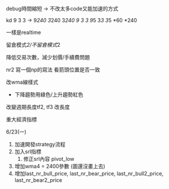 debug時間縮短
  -> 不改太多code又能加速的方式

kd 9 3 3 -> 9*240 3*240 3*240
9 3 3
9*5 3*3 3*5
*60
*240

一樣是realtime

留倉模式*2/不留倉模式*2

降低交易次數，減少划價/手續費問題

nr2 寫一個np的寫法 看箭頭位置是否一致

改wma線樣式
 - 下降趨勢用綠色/上升趨勢紅色

改變週期長度tf2, tf3 改長度

重大經濟指標

6/23(一)
1. 加速開發strategy流程
2. 加入srl指標
	1. 修正srl內容 pivot_low
3. 增加wma4 = 2400參數 (圖還沒畫上去)
4. 增加last_nr_bull_price, last_nr_bear_price, last_nr_bull2_price, last_nr_bear2_price
